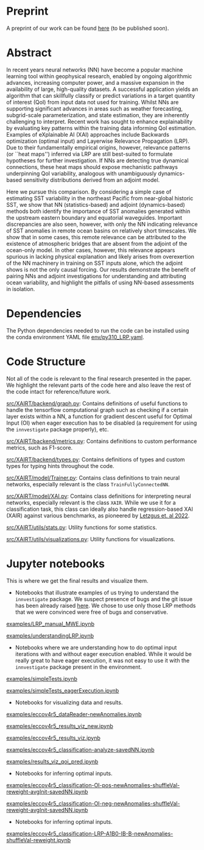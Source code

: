 # Preprint

A preprint of our work can be found [here]() (to be published soon).

# Abstract

In recent years neural networks (NN) have become a popular machine learning tool within geophysical research, enabled by ongoing algorithmic advances, increasing computer power, and a massive expansion in the availability of large, high-quality datasets. A successful application yields an algorithm that can skillfully classify or predict variations in a target quantity of interest (QoI) from input data not used for training. Whilst NNs are supporting significant advances in areas such as weather forecasting, subgrid-scale parameterization, and state estimation, they are inherently challenging to interpret. Recent work has sought to enhance explainability by evaluating key patterns within the training data informing QoI estimation. Examples of eXplainable AI (XAI) approaches include Backwards optimization (optimal input) and Layerwise Relevance Propagation (LRP). Due to their fundamentally empirical origins, however, relevance patterns (or ``heat maps'') inferred via LRP are still best-suited to formulate hypotheses for further investigation.  If NNs are detecting true dynamical connections, these heat maps should expose mechanistic pathways underpinning QoI variability, analogous with unambiguously dynamics-based sensitivity distributions derived from an adjoint model.

Here we pursue this comparison. By considering a simple case of estimating SST variability in the northeast Pacific from near-global historic SST, we show that NN (statistics-based) and adjoint (dynamics-based) methods both identify the importance of SST anomalies generated within the upstream eastern boundary and equatorial waveguides. Important discrepancies are also seen, however, with only the NN indicating relevance of SST anomalies in remote ocean basins on relatively short timescales. We show that in some cases, this remote relevance can be attributed to the existence of atmospheric bridges that are absent from the adjoint of the ocean-only model. In other cases, however, this relevance appears spurious in lacking physical explanation and likely arises from overexertion of the NN machinery in training on SST inputs alone, which the adjoint shows is not the only causal forcing. Our results demonstrate the benefit of pairing NNs and adjoint investigations for understanding and attributing ocean variability, and highlight the pitfalls of using NN-based assessments in isolation. 

# Dependencies

The Python dependencies needed to run the code can be installed using the conda environment YAML file [env/py310_LRP.yaml](env/py310_LRP.yaml). 

# Code Structure

Not all of the code is relevant to the final research presented in the paper. We highlight the relevant parts of the code here and also leave the rest of the code intact for reference/future work.

[src/XAIRT/backend/graph.py](src/XAIRT/backend/graph.py): Contains definitions of useful functions to handle the tensorflow computational graph such as checking if a certain layer exists within a NN, a function for gradient descent useful for Optimal Input (OI) when eager execution has to be disabled (a requirement for using the `innvestigate` package properly), etc.

[src/XAIRT/backend/metrics.py](src/XAIRT/backend/metrics.py): Contains definitions to custom performance metrics, such as F1-score.

[src/XAIRT/backend/types.py](src/XAIRT/backend/types.py): Contains definitions of types and custom types for typing hints throughout the code.

[src/XAIRT/model/Trainer.py](src/XAIRT/model/Trainer.py): Contains class definitions to train neural networks, especially relevant is the class `TrainFullyConnectedNN`.

[src/XAIRT/model/XAI.py](src/XAIRT/model/XAI.py): Contains class definitions for interpreting neural networks, especially relevant is the class `XAIR`. While we use it for a classification task, this class can ideally also handle regression-based XAI (XAIR) against various benchmarks, as pioneered by [Letzgus et. al 2022](10.1109/msp.2022.3153277).

[src/XAIRT/utils/stats.py](src/XAIRT/utils/stats.py): Utility functions for some statistics.

[src/XAIRT/utils/visualizations.py](src/XAIRT/utils/visualizations.py): Utility functions for visualizations.

# Jupyter notebooks

This is where we get the final results and visualize them.

* Notebooks that illustrate examples of us trying to understand the `innvestigate` package. We suspect presence of bugs and the git issue has been already raised [here](https://github.com/albermax/innvestigate/issues/327). We chose to use only those LRP methods that we were convinced were free of bugs and conservative.

[examples/LRP_manual_MWE.ipynb](examples/LRP_manual_MWE.ipynb)

[examples/understandingLRP.ipynb](examples/understandingLRP.ipynb)

* Notebooks where we are understanding how to do optimal input iterations with and without eager execution enabled. While it would be really great to have eager execution, it was not easy to use it with the `innvestigate` package present in the environment.

[examples/simpleTests.ipynb](examples/simpleTests.ipynb)

[examples/simpleTests_eagerExecution.ipynb](examples/simpleTests_eagerExecution.ipynb)

* Notebooks for visualizing data and results.

[examples/eccov4r5_dataReader-newAnomalies.ipynb](examples/eccov4r5_dataReader-newAnomalies.ipynb)

[examples/eccov4r5_results_viz_new.ipynb](examples/eccov4r5_results_viz_new.ipynb)

[examples/eccov4r5_results_viz.ipynb](examples/eccov4r5_results_viz.ipynb)

[examples/eccov4r5_classification-analyze-savedNN.ipynb](examples/eccov4r5_classification-analyze-savedNN.ipynb)

[examples/results_viz_qoi_pred.ipynb](examples/results_viz_qoi_pred.ipynb)

* Notebooks for inferring optimal inputs.

[examples/eccov4r5_classification-OI-pos-newAnomalies-shuffleVal-reweight-avgInit-savedNN.ipynb](examples/eccov4r5_classification-OI-pos-newAnomalies-shuffleVal-reweight-avgInit-savedNN.ipynb)

[examples/eccov4r5_classification-OI-neg-newAnomalies-shuffleVal-reweight-avgInit-savedNN.ipynb](examples/eccov4r5_classification-OI-neg-newAnomalies-shuffleVal-reweight-avgInit-savedNN.ipynb)

* Notebooks for inferring optimal inputs.

[examples/eccov4r5_classification-LRP-A1B0-IB-B-newAnomalies-shuffleVal-reweight.ipynb](examples/eccov4r5_classification-LRP-A1B0-IB-B-newAnomalies-shuffleVal-reweight.ipynb)

